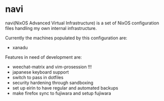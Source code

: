 navi
=====
navi(NixOS Advanced Virtual Infrastructure) is a set of NixOS configuration
files handling my own internal infrastructure. 

Currently the machines populated by this configuration are:

* xanadu


Features in need of development are:
* weechat-matrix and vim-prosession !!!
* japanese keyboard support
* switch to pass in dotfiles
* security hardening through sandboxing 
* set up eirin to have regular and automated backups
* make firefox sync to fujiwara and setup fujiwara
